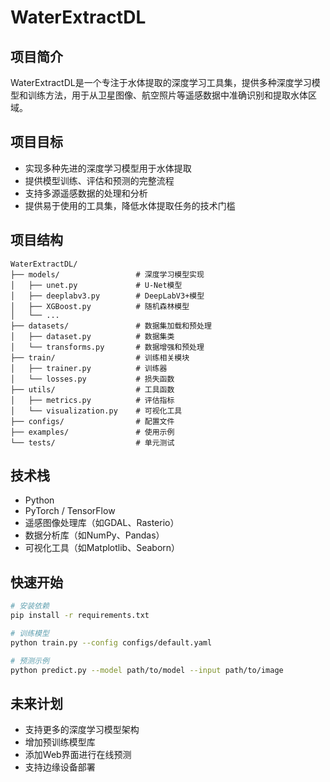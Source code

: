 # WaterExtractDL

## 项目简介

WaterExtractDL是一个专注于水体提取的深度学习工具集，提供多种深度学习模型和训练方法，用于从卫星图像、航空照片等遥感数据中准确识别和提取水体区域。

## 项目目标

- 实现多种先进的深度学习模型用于水体提取
- 提供模型训练、评估和预测的完整流程
- 支持多源遥感数据的处理和分析
- 提供易于使用的工具集，降低水体提取任务的技术门槛

## 项目结构

```
WaterExtractDL/
├── models/                 # 深度学习模型实现
│   ├── unet.py             # U-Net模型
│   ├── deeplabv3.py        # DeepLabV3+模型
│   ├── XGBoost.py          # 随机森林模型
│   └── ...
├── datasets/               # 数据集加载和预处理
│   ├── dataset.py          # 数据集类
│   └── transforms.py       # 数据增强和预处理
├── train/                  # 训练相关模块
│   ├── trainer.py          # 训练器
│   └── losses.py           # 损失函数
├── utils/                  # 工具函数
│   ├── metrics.py          # 评估指标
│   └── visualization.py    # 可视化工具
├── configs/                # 配置文件
├── examples/               # 使用示例
└── tests/                  # 单元测试
```

## 技术栈

- Python
- PyTorch / TensorFlow
- 遥感图像处理库（如GDAL、Rasterio）
- 数据分析库（如NumPy、Pandas）
- 可视化工具（如Matplotlib、Seaborn）

## 快速开始

```bash
# 安装依赖
pip install -r requirements.txt

# 训练模型
python train.py --config configs/default.yaml

# 预测示例
python predict.py --model path/to/model --input path/to/image
```

## 未来计划

- 支持更多的深度学习模型架构
- 增加预训练模型库
- 添加Web界面进行在线预测
- 支持边缘设备部署